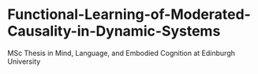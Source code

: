 # Functional-Learning-of-Moderated-Causality-in-Dynamic-Systems
MSc Thesis in Mind, Language, and Embodied Cognition at Edinburgh University
